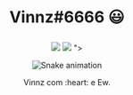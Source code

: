 <div>
  
  <h1 align="center">

Vinnz#6666  😃️
  </h1>


<div align="center">
  <a href="[[https://www.youtube.com/channel/UCViaNBT0SIeiVnZSEEtIfjw?sub_confirmation=1](https://allgen1.000webhostapp.com/)](https://allgen1.000webhostapp.com/)" target="_blank"><img src="https://img.shields.io/badge/YouTube-FF0000?style=for-the-badge&logo=youtube&logoColor=white" target="_blank"></a>
  <a href="(https://allgen1.000webhostapp.com/)" target="_blank"><img src="https://img.shields.io/badge/-Instagram-%23E4405F?style=for-the-badge&logo=instagram&logoColor=white" target="_blank"></a>
"></a>
</div>

<div align="center">

  ![Snake animation](https://github.com/danielbped/danielbped/blob/output/github-contribution-grid-snake.svg)
  
</div>

<div align="center">
  <p>Vinnz com :heart: e Ew.</p>
 </p>
</div>
